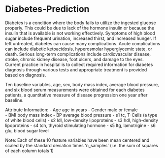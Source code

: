 # Diabetes-Prediction

Diabetes is a condition where the body fails to utilize the ingested glucose properly. This could be due to lack of the hormone insulin or because the insulin that is available is not working effectively. 
Symptoms of high blood sugar include frequent urination, increased thirst, and increased hunger. If left untreated, diabetes can cause many complications. Acute complications can include diabetic ketoacidosis, hyperosmolar hyperglycemic state, or death. Serious long-term complications include cardiovascular disease, stroke, chronic kidney disease, foot ulcers, and damage to the eyes.
Current practice in hospital is to collect required information for diabetes diagnosis through various tests and appropriate treatment is provided based on diagnosis. 

Ten baseline variables, age, sex, body mass index, average blood pressure, and six blood serum measurements were obtained for each diabetes patients, a quantitative measure of disease progression one year after baseline.

Attribute Information:
      - Age     age in years
      - Gender  male or female     
      - BMI     body mass index
      - BP      average blood pressure
      - s1      tc, T-Cells (a type of white blood cells)
      - s2      ldl, low-density lipoproteins
      - s3      hdl, high-density lipoproteins
      - s4      tch, thyroid stimulating hormone
      - s5      ltg, lamotrigine
      - s6      glu, blood sugar level
     
Note: Each of these 10 feature variables have been mean centered and scaled by the standard deviation times 'n_samples' (i.e. the sum of squares of each column totals 1)           
